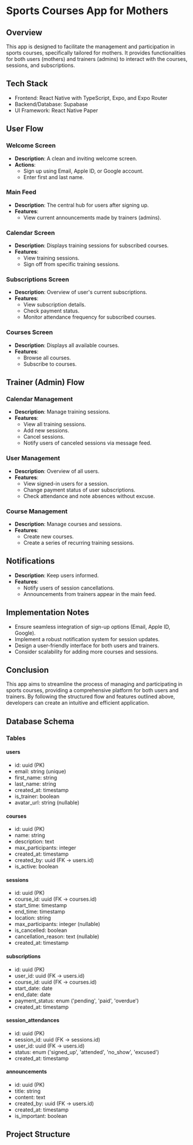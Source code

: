 # Sports Courses App for Mothers

## Overview

This app is designed to facilitate the management and participation in sports courses, specifically tailored for mothers. It provides functionalities for both users (mothers) and trainers (admins) to interact with the courses, sessions, and subscriptions.

## Tech Stack

- Frontend: React Native with TypeScript, Expo, and Expo Router
- Backend/Database: Supabase
- UI Framework: React Native Paper

## User Flow

### Welcome Screen

- **Description**: A clean and inviting welcome screen.
- **Actions**:
  - Sign up using Email, Apple ID, or Google account.
  - Enter first and last name.

### Main Feed

- **Description**: The central hub for users after signing up.
- **Features**:
  - View current announcements made by trainers (admins).

### Calendar Screen

- **Description**: Displays training sessions for subscribed courses.
- **Features**:
  - View training sessions.
  - Sign off from specific training sessions.

### Subscriptions Screen

- **Description**: Overview of user's current subscriptions.
- **Features**:
  - View subscription details.
  - Check payment status.
  - Monitor attendance frequency for subscribed courses.

### Courses Screen

- **Description**: Displays all available courses.
- **Features**:
  - Browse all courses.
  - Subscribe to courses.

## Trainer (Admin) Flow

### Calendar Management

- **Description**: Manage training sessions.
- **Features**:
  - View all training sessions.
  - Add new sessions.
  - Cancel sessions.
  - Notify users of canceled sessions via message feed.

### User Management

- **Description**: Overview of all users.
- **Features**:
  - View signed-in users for a session.
  - Change payment status of user subscriptions.
  - Check attendance and note absences without excuse.

### Course Management

- **Description**: Manage courses and sessions.
- **Features**:
  - Create new courses.
  - Create a series of recurring training sessions.

## Notifications

- **Description**: Keep users informed.
- **Features**:
  - Notify users of session cancellations.
  - Announcements from trainers appear in the main feed.

## Implementation Notes

- Ensure seamless integration of sign-up options (Email, Apple ID, Google).
- Implement a robust notification system for session updates.
- Design a user-friendly interface for both users and trainers.
- Consider scalability for adding more courses and sessions.

## Conclusion

This app aims to streamline the process of managing and participating in sports courses, providing a comprehensive platform for both users and trainers. By following the structured flow and features outlined above, developers can create an intuitive and efficient application.

## Database Schema

### Tables

#### users

- id: uuid (PK)
- email: string (unique)
- first_name: string
- last_name: string
- created_at: timestamp
- is_trainer: boolean
- avatar_url: string (nullable)

#### courses

- id: uuid (PK)
- name: string
- description: text
- max_participants: integer
- created_at: timestamp
- created_by: uuid (FK -> users.id)
- is_active: boolean

#### sessions

- id: uuid (PK)
- course_id: uuid (FK -> courses.id)
- start_time: timestamp
- end_time: timestamp
- location: string
- max_participants: integer (nullable)
- is_cancelled: boolean
- cancellation_reason: text (nullable)
- created_at: timestamp

#### subscriptions

- id: uuid (PK)
- user_id: uuid (FK -> users.id)
- course_id: uuid (FK -> courses.id)
- start_date: date
- end_date: date
- payment_status: enum ('pending', 'paid', 'overdue')
- created_at: timestamp

#### session_attendances

- id: uuid (PK)
- session_id: uuid (FK -> sessions.id)
- user_id: uuid (FK -> users.id)
- status: enum ('signed_up', 'attended', 'no_show', 'excused')
- created_at: timestamp

#### announcements

- id: uuid (PK)
- title: string
- content: text
- created_by: uuid (FK -> users.id)
- created_at: timestamp
- is_important: boolean

## Project Structure
